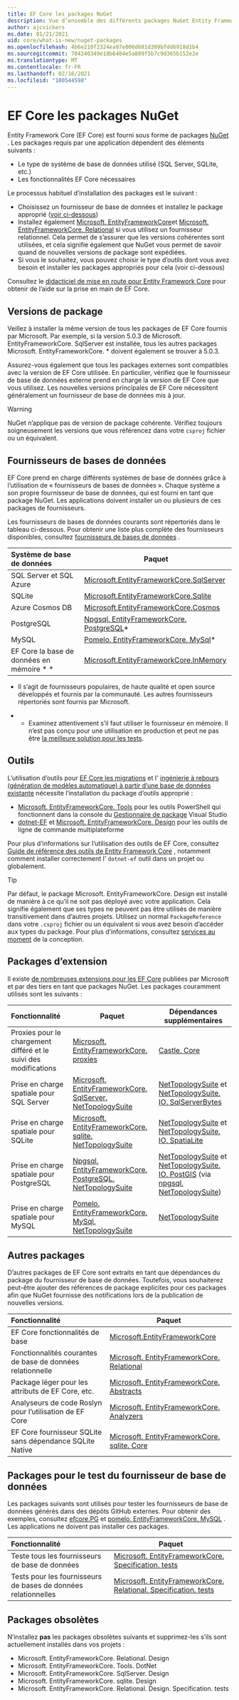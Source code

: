 ```yaml
---
title: EF Core les packages NuGet
description: Vue d’ensemble des différents packages NuGet Entity Framework Core
author: ajcvickers
ms.date: 01/21/2021
uid: core/what-is-new/nuget-packages
ms.openlocfilehash: 4b6e210f2324ea97e006d681d399bfdd6918d1b4
ms.sourcegitcommit: 704240349e18b6404e5a809f5b7c9d365b152e2e
ms.translationtype: MT
ms.contentlocale: fr-FR
ms.lasthandoff: 02/16/2021
ms.locfileid: "100544598"
---
```

# <a name="ef-core-nuget-packages"></a>EF Core les packages NuGet

Entity Framework Core (EF Core) est fourni sous forme de packages [NuGet](https://www.nuget.org/) . Les packages requis par une application dépendent des éléments suivants :

- Le type de système de base de données utilisé (SQL Server, SQLite, etc.)
- Les fonctionnalités EF Core nécessaires

Le processus habituel d’installation des packages est le suivant :

- Choisissez un fournisseur de base de données et installez le package approprié ([voir ci-dessous](#database-providers))
- Installez également [Microsoft. EntityFrameworkCore](https://www.nuget.org/packages/Microsoft.EntityFrameworkCore/)et [Microsoft. EntityFrameworkCore. Relational](https://www.nuget.org/packages/Microsoft.EntityFrameworkCore.Relational/) si vous utilisez un fournisseur relationnel. Cela permet de s’assurer que les versions cohérentes sont utilisées, et cela signifie également que NuGet vous permet de savoir quand de nouvelles versions de package sont expédiées.
- Si vous le souhaitez, vous pouvez choisir le type d’outils dont vous avez besoin et installer les packages appropriés pour cela (voir ci-dessous)

Consultez le [didacticiel de mise en route pour Entity Framework Core](xref:core/get-started/overview/first-app) pour obtenir de l’aide sur la prise en main de EF Core.

## <a name="package-versions"></a>Versions de package

Veillez à installer la même version de tous les packages de EF Core fournis par Microsoft. Par exemple, si la version 5.0.3 de Microsoft. EntityFrameworkCore. SqlServer est installée, tous les autres packages Microsoft. EntityFrameworkCore. * doivent également se trouver à 5.0.3.

Assurez-vous également que tous les packages externes sont compatibles avec la version de EF Core utilisée. En particulier, vérifiez que le fournisseur de base de données externe prend en charge la version de EF Core que vous utilisez. Les nouvelles versions principales de EF Core nécessitent généralement un fournisseur de base de données mis à jour.

> [!WARNING]
> NuGet n’applique pas de version de package cohérente. Vérifiez toujours soigneusement les versions que vous référencez dans votre `csproj` fichier ou un équivalent.

## <a name="database-providers"></a>Fournisseurs de bases de données

EF Core prend en charge différents systèmes de base de données grâce à l’utilisation de « fournisseurs de bases de données ». Chaque système a son propre fournisseur de base de données, qui est fourni en tant que package NuGet. Les applications doivent installer un ou plusieurs de ces packages de fournisseurs.

Les fournisseurs de bases de données courants sont répertoriés dans le tableau ci-dessous. Pour obtenir une liste plus complète des fournisseurs disponibles, consultez [fournisseurs de bases de données](xref:core/providers/index) .

| Système de base de données                   | Paquet
|:----------------------------------|----------------------
| SQL Server et SQL Azure          | [Microsoft.EntityFrameworkCore.SqlServer](https://www.nuget.org/packages/Microsoft.EntityFrameworkCore.SqlServer)
| SQLite                            | [Microsoft.EntityFrameworkCore.Sqlite](https://www.nuget.org/packages/Microsoft.EntityFrameworkCore.Sqlite)
| Azure Cosmos DB                   | [Microsoft.EntityFrameworkCore.Cosmos](https://www.nuget.org/packages/Microsoft.EntityFrameworkCore.Cosmos)
| PostgreSQL                        | [Npgsql. EntityFrameworkCore. PostgreSQL](https://www.nuget.org/packages/Npgsql.EntityFrameworkCore.PostgreSQL/)*
| MySQL                             | [Pomelo. EntityFrameworkCore. MySql](https://www.nuget.org/packages/Pomelo.EntityFrameworkCore.MySql/)*
| EF Core la base de données en mémoire * *      | [Microsoft.EntityFrameworkCore.InMemory](https://www.nuget.org/packages/Microsoft.EntityFrameworkCore.InMemory)

* Il s’agit de fournisseurs populaires, de haute qualité et open source développés et fournis par la communauté. Les autres fournisseurs répertoriés sont fournis par Microsoft.

* * Examinez attentivement s’il faut utiliser le fournisseur en mémoire. Il n’est pas conçu pour une utilisation en production et peut ne pas être [la meilleure solution pour les tests](xref:core/testing/index).

## <a name="tools"></a>Outils

L’utilisation d’outils pour [EF Core les migrations](xref:core/managing-schemas/migrations/index) et l' [ingénierie à rebours (génération de modèles automatique) à partir d’une base de données existante](xref:core/managing-schemas/scaffolding) nécessite l’installation du package d’outils approprié :

- [Microsoft. EntityFrameworkCore. Tools](https://www.nuget.org/packages/Microsoft.EntityFrameworkCore.Tools/) pour les outils PowerShell qui fonctionnent dans la console du [Gestionnaire de package](/nuget/consume-packages/install-use-packages-powershell) Visual Studio
- [dotnet-EF](https://www.nuget.org/packages/dotnet-ef/) et [Microsoft. EntityFrameworkCore. Design](https://www.nuget.org/packages/Microsoft.EntityFrameworkCore.Design/) pour les outils de ligne de commande multiplateforme

Pour plus d’informations sur l’utilisation des outils de EF Core, consultez [Guide de référence des outils de Entity Framework Core](xref:core/cli/index) , notamment comment installer correctement l' `dotnet-ef` outil dans un projet ou globalement.

> [!TIP]
> Par défaut, le package Microsoft. EntityFrameworkCore. Design est installé de manière à ce qu’il ne soit pas déployé avec votre application. Cela signifie également que ses types ne peuvent pas être utilisés de manière transitivement dans d’autres projets. Utilisez un normal `PackageReference` dans votre `.csproj` fichier ou un équivalent si vous avez besoin d’accéder aux types du package. Pour plus d’informations, consultez [services au moment](xref:core/cli/services) de la conception.

## <a name="extension-packages"></a>Packages d’extension

Il existe [de nombreuses extensions pour les EF Core](xref:core/extensions/index) publiées par Microsoft et par des tiers en tant que packages NuGet. Les packages couramment utilisés sont les suivants :

| Fonctionnalité                                | Paquet | Dépendances supplémentaires
|:---------------------------------------------|---------|------------------------
| Proxies pour le chargement différé et le suivi des modifications | [Microsoft. EntityFrameworkCore. proxies](https://www.nuget.org/packages/Microsoft.EntityFrameworkCore.Proxies/) | [Castle. Core](https://www.nuget.org/packages/Castle.Core/)
| Prise en charge spatiale pour SQL Server               | [Microsoft. EntityFrameworkCore. SqlServer. NetTopologySuite](https://www.nuget.org/packages/Microsoft.EntityFrameworkCore.Sqlite.NetTopologySuite/) | [NetTopologySuite](https://www.nuget.org/packages/NetTopologySuite/) et [NetTopologySuite. IO. SqlServerBytes](https://www.nuget.org/packages/NetTopologySuite.IO.SqlServerBytes/)
| Prise en charge spatiale pour SQLite                   | [Microsoft. EntityFrameworkCore. sqlite. NetTopologySuite](https://www.nuget.org/packages/Microsoft.EntityFrameworkCore.Sqlite.NetTopologySuite/) | [NetTopologySuite](https://www.nuget.org/packages/NetTopologySuite/) et [NetTopologySuite. IO. SpatiaLite](https://www.nuget.org/packages/NetTopologySuite.IO.SpatiaLite/)
| Prise en charge spatiale pour PostgreSQL               | [Npgsql. EntityFrameworkCore. PostgreSQL. NetTopologySuite](https://www.nuget.org/packages/Npgsql.EntityFrameworkCore.PostgreSQL.NetTopologySuite) | [NetTopologySuite](https://www.nuget.org/packages/NetTopologySuite/) et [NetTopologySuite. IO. PostGIS](https://www.nuget.org/packages/NetTopologySuite.IO.PostGIS/) (via [npgsql. NetTopologySuite](https://www.nuget.org/packages/Npgsql.NetTopologySuite/))
| Prise en charge spatiale pour MySQL                    | [Pomelo. EntityFrameworkCore. MySql. NetTopologySuite](https://www.nuget.org/packages/Pomelo.EntityFrameworkCore.MySql.NetTopologySuite) | [NetTopologySuite](https://www.nuget.org/packages/NetTopologySuite/)

## <a name="other-packages"></a>Autres packages

D’autres packages de EF Core sont extraits en tant que dépendances du package du fournisseur de base de données. Toutefois, vous souhaiterez peut-être ajouter des références de package explicites pour ces packages afin que NuGet fournisse des notifications lors de la publication de nouvelles versions.

| Fonctionnalité                                              | Paquet
|:-----------------------------------------------------------|--------
| EF Core fonctionnalités de base                                | [Microsoft.EntityFrameworkCore](https://www.nuget.org/packages/Microsoft.EntityFrameworkCore/)
| Fonctionnalités courantes de base de données relationnelle                   | [Microsoft. EntityFrameworkCore. Relational](https://www.nuget.org/packages/Microsoft.EntityFrameworkCore.Relational/)
| Package léger pour les attributs de EF Core, etc.           | [Microsoft. EntityFrameworkCore. Abstracts](https://www.nuget.org/packages/Microsoft.EntityFrameworkCore.Abstractions/)
| Analyseurs de code Roslyn pour l’utilisation de EF Core                    | [Microsoft. EntityFrameworkCore. Analyzers](https://www.nuget.org/packages/Microsoft.EntityFrameworkCore.Analyzers/)
| EF Core fournisseur SQLite sans dépendance SQLite Native | [Microsoft. EntityFrameworkCore. sqlite. Core](https://www.nuget.org/packages/Microsoft.EntityFrameworkCore.Sqlite.Core/)

## <a name="packages-for-database-provider-testing"></a>Packages pour le test du fournisseur de base de données

Les packages suivants sont utilisés pour tester les fournisseurs de base de données générés dans des dépôts GitHub externes. Pour obtenir des exemples, consultez [efcore.PG](https://github.com/npgsql/efcore.pg) et [pomelo. EntityFrameworkCore. MySQL](https://github.com/PomeloFoundation/Pomelo.EntityFrameworkCore.MySql) . Les applications ne doivent pas installer ces packages.

| Fonctionnalité                                              | Paquet
|:-----------------------------------------------------------|--------
| Teste tous les fournisseurs de base de données                            | [Microsoft. EntityFrameworkCore. Specification. tests](https://www.nuget.org/packages/Microsoft.EntityFrameworkCore.Specification.Tests/)
| Tests pour les fournisseurs de bases de données relationnelles                    | [Microsoft. EntityFrameworkCore. Relational. Specification. tests](https://www.nuget.org/packages/Microsoft.EntityFrameworkCore.Relational.Specification.Tests/)

## <a name="obsolete-packages"></a>Packages obsolètes

N’installez **pas** les packages obsolètes suivants et supprimez-les s’ils sont actuellement installés dans vos projets :

- Microsoft. EntityFrameworkCore. Relational. Design
- Microsoft. EntityFrameworkCore. Tools. DotNet
- Microsoft. EntityFrameworkCore. SqlServer. Design
- Microsoft. EntityFrameworkCore. sqlite. Design
- Microsoft. EntityFrameworkCore. Relational. Design. Specification. tests
